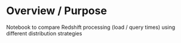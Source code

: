 # Overview / Purpose
Notebook to compare Redshift processing (load / query times) using different distribution strategies